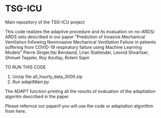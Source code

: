 # TSG-ICU
Main repository of the TSG-ICU project

This code realizes the adaptive procedure and its evaluation on no-ARDS/ ARDS sets described in our paper
"Prediction of Invasive Mechanical Ventilation following Noninvasive Mechanical Ventilation Failure in patients suffering from COVID-19 respiratory failure using Machine Learning Models" Pierre Singer,Itai Bendavid, Liran Statlender, Leonid Shvartser, Shmuel Teppler, Roy Azullay, Rotem Sapir

TO RUN THIS CODE

1. Unzip file all_hourly_data_3000.zip 
2. Run adaptMain.py

The ADAPT function printing all the results of evaluation of the adaptiation algoritm described in the paper.

Please refernce our paperif you will use the code or adaptation algorithm from here.

